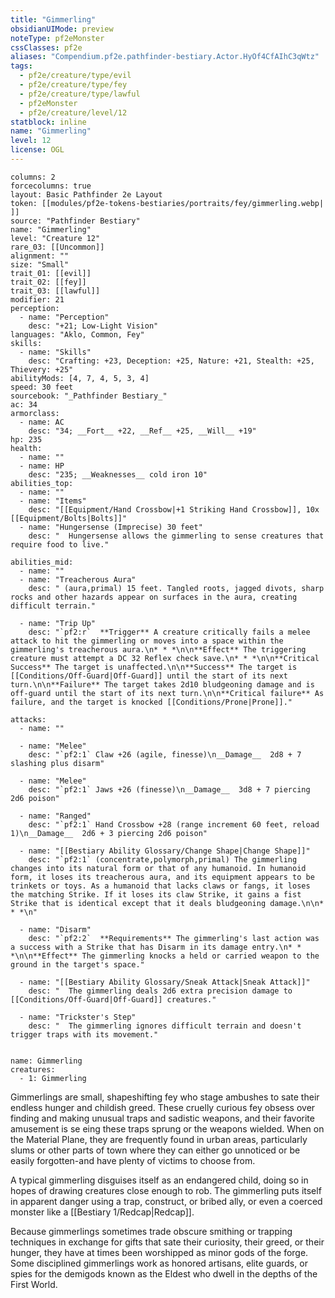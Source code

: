 ```yaml
---
title: "Gimmerling"
obsidianUIMode: preview
noteType: pf2eMonster
cssClasses: pf2e
aliases: "Compendium.pf2e.pathfinder-bestiary.Actor.HyOf4CfAIhC3qWtz" 
tags:
  - pf2e/creature/type/evil
  - pf2e/creature/type/fey
  - pf2e/creature/type/lawful
  - pf2eMonster
  - pf2e/creature/level/12
statblock: inline
name: "Gimmerling"
level: 12
license: OGL
---
```


```statblock
columns: 2
forcecolumns: true
layout: Basic Pathfinder 2e Layout
token: [[modules/pf2e-tokens-bestiaries/portraits/fey/gimmerling.webp| ]]
source: "Pathfinder Bestiary"
name: "Gimmerling"
level: "Creature 12"
rare_03: [[Uncommon]]
alignment: ""
size: "Small"
trait_01: [[evil]]
trait_02: [[fey]]
trait_03: [[lawful]]
modifier: 21
perception:
  - name: "Perception"
    desc: "+21; Low-Light Vision"
languages: "Aklo, Common, Fey"
skills:
  - name: "Skills"
    desc: "Crafting: +23, Deception: +25, Nature: +21, Stealth: +25, Thievery: +25"
abilityMods: [4, 7, 4, 5, 3, 4]
speed: 30 feet
sourcebook: "_Pathfinder Bestiary_"
ac: 34
armorclass:
  - name: AC
    desc: "34; __Fort__ +22, __Ref__ +25, __Will__ +19"
hp: 235
health:
  - name: ""
  - name: HP
    desc: "235; __Weaknesses__ cold iron 10"
abilities_top:
  - name: ""
  - name: "Items"
    desc: "[[Equipment/Hand Crossbow|+1 Striking Hand Crossbow]], 10x [[Equipment/Bolts|Bolts]]"
  - name: "Hungersense (Imprecise) 30 feet"
    desc: "  Hungersense allows the gimmerling to sense creatures that require food to live."

abilities_mid:
  - name: ""
  - name: "Treacherous Aura"
    desc: " (aura,primal) 15 feet. Tangled roots, jagged divots, sharp rocks and other hazards appear on surfaces in the aura, creating difficult terrain."

  - name: "Trip Up"
    desc: "`pf2:r`  **Trigger** A creature critically fails a melee attack to hit the gimmerling or moves into a space within the gimmerling's treacherous aura.\n* * *\n\n**Effect** The triggering creature must attempt a DC 32 Reflex check save.\n* * *\n\n**Critical Success** The target is unaffected.\n\n**Success** The target is [[Conditions/Off-Guard|Off-Guard]] until the start of its next turn.\n\n**Failure** The target takes 2d10 bludgeoning damage and is off-guard until the start of its next turn.\n\n**Critical failure** As failure, and the target is knocked [[Conditions/Prone|Prone]]."

attacks:
  - name: ""

  - name: "Melee"
    desc: "`pf2:1` Claw +26 (agile, finesse)\n__Damage__  2d8 + 7 slashing plus disarm"

  - name: "Melee"
    desc: "`pf2:1` Jaws +26 (finesse)\n__Damage__  3d8 + 7 piercing 2d6 poison"

  - name: "Ranged"
    desc: "`pf2:1` Hand Crossbow +28 (range increment 60 feet, reload 1)\n__Damage__  2d6 + 3 piercing 2d6 poison"

  - name: "[[Bestiary Ability Glossary/Change Shape|Change Shape]]"
    desc: "`pf2:1` (concentrate,polymorph,primal) The gimmerling changes into its natural form or that of any humanoid. In humanoid form, it loses its treacherous aura, and its equipment appears to be trinkets or toys. As a humanoid that lacks claws or fangs, it loses the matching Strike. If it loses its claw Strike, it gains a fist Strike that is identical except that it deals bludgeoning damage.\n\n* * *\n"

  - name: "Disarm"
    desc: "`pf2:2`  **Requirements** The gimmerling's last action was a success with a Strike that has Disarm in its damage entry.\n* * *\n\n**Effect** The gimmerling knocks a held or carried weapon to the ground in the target's space."

  - name: "[[Bestiary Ability Glossary/Sneak Attack|Sneak Attack]]"
    desc: "  The gimmerling deals 2d6 extra precision damage to [[Conditions/Off-Guard|Off-Guard]] creatures."

  - name: "Trickster's Step"
    desc: "  The gimmerling ignores difficult terrain and doesn't trigger traps with its movement."
 
```

```encounter-table
name: Gimmerling
creatures:
  - 1: Gimmerling
```



Gimmerlings are small, shapeshifting fey who stage ambushes to sate their endless hunger and childish greed. These cruelly curious fey obsess over finding and making unusual traps and sadistic weapons, and their favorite amusement is se eing these traps sprung or the weapons wielded. When on the Material Plane, they are frequently found in urban areas, particularly slums or other parts of town where they can either go unnoticed or be easily forgotten-and have plenty of victims to choose from.

A typical gimmerling disguises itself as an endangered child, doing so in hopes of drawing creatures close enough to rob. The gimmerling puts itself in apparent danger using a trap, construct, or bribed ally, or even a coerced monster like a [[Bestiary 1/Redcap|Redcap]].

Because gimmerlings sometimes trade obscure smithing or trapping techniques in exchange for gifts that sate their curiosity, their greed, or their hunger, they have at times been worshipped as minor gods of the forge. Some disciplined gimmerlings work as honored artisans, elite guards, or spies for the demigods known as the Eldest who dwell in the depths of the First World.
